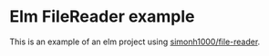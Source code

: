 Elm FileReader example
======================

This is an example of an elm project using [simonh1000/file-reader](https://github.com/simonh1000/file-reader).
